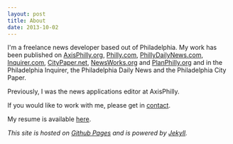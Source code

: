 ```yaml
---
layout: post
title: About
date: 2013-10-02
---
```

I'm a freelance news developer based out of Philadelphia. My work has been published on <a href="http://www.axisphilly.org">AxisPhilly.org</a>, <a href="http://www.philly.com">Philly.com</a>, <a href="http://www.PhillyDailyNews.com">PhillyDailyNews.com</a>, <a href="http://www.inquirer.com">Inquirer.com</a>, <a href="http://www.citypaper.net">CityPaper.net</a>, <a href="http://www.newsworks.org">NewsWorks.org</a> and <a href="http://www.planphilly.org">PlanPhilly.org</a> and in the Philadelphia Inquirer, the Philadelphia Daily News and the Philadelphia City Paper.

Previously, I was the news applications editor at AxisPhilly.

If you would like to work with me, please get in <a href="mailto:&#105;&#110;&#102;&#111;&#064;&#099;&#097;&#115;&#101;&#121;&#112;&#116;&#104;&#111;&#109;&#097;&#115;&#046;&#111;&#114;&#103;">contact</a>.

My resume is available <a href="/resume/">here</a>.

<i>This site is hosted on [Github Pages](http://pages.github.com/) and is powered by [Jekyll](https://github.com/mojombo/jekyll).</i>